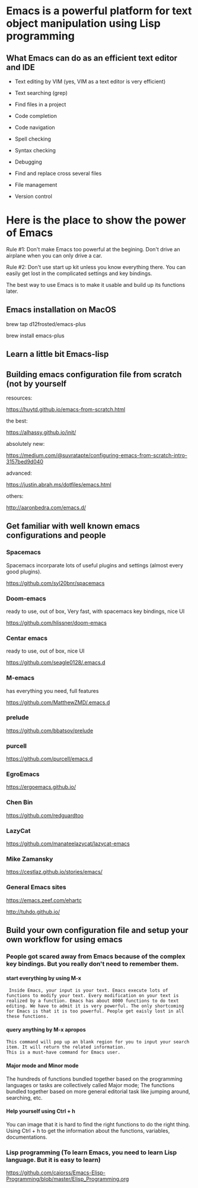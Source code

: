 # Emacs is a powerful platform for text object manipulation using Lisp programming

## What Emacs can do as an efficient text editor and IDE

* Text editing by VIM (yes, VIM as a text editor is very efficient)

* Text searching (grep)

* Find files in a project

* Code completion

* Code navigation

* Spell checking

* Syntax checking

* Debugging

* Find and replace cross several files

* File management

* Version control


# Here is the place to show the power of Emacs

Rule #1: Don't make Emacs too powerful at the begining. Don't drive an airplane when you can only drive a car.

Rule #2: Don't use start up kit unless you know everything there. You can easily get lost in the complicated settings and key bindings. 

The best way to use Emacs is to make it usable and build up its functions later.

## Emacs installation on MacOS

  brew tap d12frosted/emacs-plus
  
  brew install emacs-plus
  
## Learn a little bit Emacs-lisp

## Building emacs configuration file from scratch (not by yourself

  resources: 
  
  https://huytd.github.io/emacs-from-scratch.html
  
  the best:
  
  https://alhassy.github.io/init/
  
  absolutely new:
  
  https://medium.com/@suvratapte/configuring-emacs-from-scratch-intro-3157bed9d040
  
  advanced:
  
  https://justin.abrah.ms/dotfiles/emacs.html
  
  others:
  
  http://aaronbedra.com/emacs.d/
  
## Get familiar with well known emacs configurations and people

### Spacemacs
  
   Spacemacs incorparate lots of useful plugins and settings (almost every good plugins).
   
   https://github.com/syl20bnr/spacemacs
   
### Doom-emacs

  ready to use, out of box, Very fast, with spacemacs key bindings, nice UI
  
  https://github.com/hlissner/doom-emacs
  
### Centar emacs

  ready to use, out of box, nice UI
  
  https://github.com/seagle0128/.emacs.d
  
### M-emacs

  has everything you need, full features
  
  https://github.com/MatthewZMD/.emacs.d
  
### prelude

https://github.com/bbatsov/prelude
  
### purcell

https://github.com/purcell/emacs.d

### EgroEmacs

https://ergoemacs.github.io/

### Chen Bin

https://github.com/redguardtoo

### LazyCat

https://github.com/manateelazycat/lazycat-emacs

### Mike Zamansky

https://cestlaz.github.io/stories/emacs/

### General Emacs sites

https://emacs.zeef.com/ehartc

http://tuhdo.github.io/

## Build your own configuration file and setup your own workflow for using emacs

### People got scared away from Emacs because of the complex key bindings. But you really don't need to remember them. 

#### start everything by using M-x

     Inside Emacs, your input is your text. Emacs execute lots of functions to modify your text. Every modification on your text is realized by a function. Emacs has about 8000 functions to do text editing. We have to admit it is very powerful. The only shortcoming for Emacs is that it is too powerful. People get eaisly lost in all these functions.

#### query anything by M-x apropos

    This command will pop up an blank region for you to input your search item. It will return the related information.
    This is a must-have command for Emacs user.
    
#### Major mode and Minor mode

  The hundreds of functions bundled together based on the programming languages or tasks are collectively called Major mode;
  The functions bundled together based on more general editorial task like jumping around, searching, etc.
  
#### Help yourself using Ctrl + h

  You can image that it is hard to find the right functions to do the right thing. Using Ctrl + h to get the information about the functions, variables, documentations.
  
### Lisp programming (To learn Emacs, you need to learn Lisp language. But it is easy to learn)

https://github.com/caiorss/Emacs-Elisp-Programming/blob/master/Elisp_Programming.org

  


